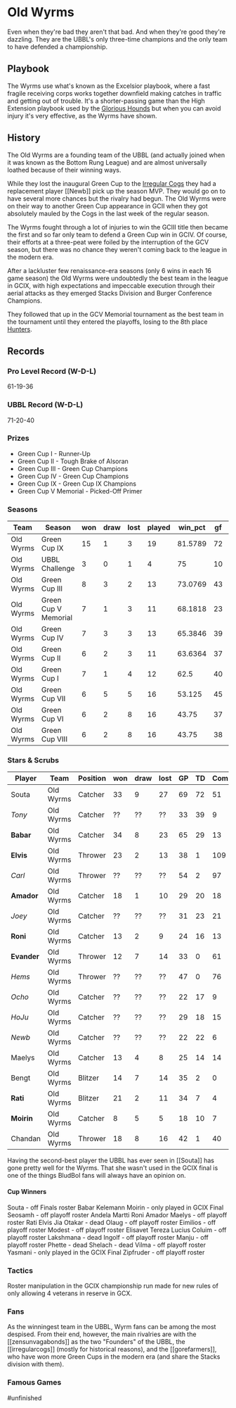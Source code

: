 # Old Wyrms

Even when they're bad they aren't that bad. And when they're good they're dazzling. They are the UBBL's only three-time champions and the only team to have defended a championship.

## Playbook

The Wyrms use what's known as the Excelsior playbook, where a fast fragile receiving corps works together downfield making catches in traffic and getting out of trouble. It's a shorter-passing game than the High Extension playbook used by the [Glorious Hounds](glorioushounds) but when you can avoid injury it's very effective, as the Wyrms have shown.

## History

The Old Wyrms are a founding team of the UBBL (and actually joined when it was known as the Bottom Rung League) and are almost universally loathed because of their winning ways.

While they lost the inaugural Green Cup to the [Irregular Cogs](irregularcogs) they had a replacement player [[Newb]] pick up the season MVP. They would go on to have several more chances but the rivalry had begun. The Old Wyrms were on their way to another Green Cup appearance in GCII when they got absolutely mauled by the Cogs in the last week of the regular season.

The Wyrms fought through a lot of injuries to win the GCIII title then became the first and so far only team to defend a Green Cup win in GCIV. Of course, their efforts at a three-peat were foiled by the interruption of the GCV season, but there was no chance they weren't coming back to the league in the modern era.

After a lackluster few renaissance-era seasons (only 6 wins in each 16 game season) the Old Wyrms were undoubtedly the best team in the league in GCIX, with high expectations and impeccable execution through their aerial attacks as they emerged Stacks Division and Burger Conference Champions.

They followed that up in the GCV Memorial tournament as the best team in the tournament until they entered the playoffs, losing to the 8th place [Hunters](vanadiumhunters).

## Records

### Pro Level Record (W-D-L)

61-19-36

### UBBL Record (W-D-L)

71-20-40

### Prizes

* Green Cup I - Runner-Up 
* Green Cup II - Tough Brake of Alsoran
* Green Cup III - Green Cup Champions
* Green Cup IV - Green Cup Champions
* Green Cup IX - Green Cup IX Champions
* Green Cup V Memorial - Picked-Off Primer

### Seasons

| Team      | Season               | won  | draw | lost | played | win_pct | gf   | ga   | cas  | tcdiff | ff   |
|-----------|----------------------|------|------|------|--------|---------|------|------|------|--------|------|
| Old Wyrms | Green Cup IX         |   15 |    1 |    3 |     19 | 81.5789 |   72 |   46 |   20 |    -17 |    2 |
| Old Wyrms | UBBL Challenge       |    3 |    0 |    1 |      4 |      75 |   10 |    7 |    4 |    -10 |    2 |
| Old Wyrms | Green Cup III        |    8 |    3 |    2 |     13 | 73.0769 |   43 |   25 |   11 |    -17 |    2 |
| Old Wyrms | Green Cup V Memorial |    7 |    1 |    3 |     11 | 68.1818 |   23 |   12 |    9 |     -9 |   -3 |
| Old Wyrms | Green Cup IV         |    7 |    3 |    3 |     13 | 65.3846 |   39 |   32 |   13 |    -27 |    2 |
| Old Wyrms | Green Cup II         |    6 |    2 |    3 |     11 | 63.6364 |   37 |   21 |    2 |    -41 |    0 |
| Old Wyrms | Green Cup I          |    7 |    1 |    4 |     12 |    62.5 |   40 |   28 |    6 |    -12 |    0 |
| Old Wyrms | Green Cup VII        |    6 |    5 |    5 |     16 |  53.125 |   45 |   44 |   18 |    -39 |   -2 |
| Old Wyrms | Green Cup VI         |    6 |    2 |    8 |     16 |   43.75 |   37 |   42 |   15 |    -21 |    3 |
| Old Wyrms | Green Cup VIII       |    6 |    2 |    8 |     16 |   43.75 |   38 |   39 |   14 |    -21 |   -1 |

### Stars & Scrubs

| Player   | Team      | Position | won  | draw | lost | GP   | TD   | Comp | Ints | BH   | SI   | Ki   | MVP  | SPP  |
|----------|-----------|----------|------|------|------|------|------|------|------|------|------|------|------|------|
| Souta   | Old Wyrms | Catcher  |   33 |    9 |   27 |   69 |   72 |   51 |    3 |    2 |    1 |    0 |    4 |  299 |
| *Tony* | Old Wyrms | Catcher | ?? | ?? | ?? | 33 | 39 | 9 | 2 | 2 | 0 | 0 | 4 | 154 |
| **Babar**   | Old Wyrms | Catcher  |   34 |    8 |   23 |   65 |   29 |   13 |    9 |    5 |    0 |    0 |    3 |  143 |
| **Elvis**    | Old Wyrms | Thrower  |   23 |    2 |   13 |   38 |    1 |  109 |    0 |    0 |    0 |    0 |    5 |  137 |
| *Carl* | Old Wyrms | Thrower | ?? | ?? | ?? | 54 | 2 | 97 | 0 | 1 | 0 | 0 | 3 | 120 |
| **Amador**   | Old Wyrms | Catcher  |   18 |    1 |   10 |   29 |   20 |   18 |    1 |    2 |    0 |    0 |    4 |  104 |
| *Joey* | Old Wyrms | Catcher | ?? | ?? | ?? | 31 | 23 | 21 | 3 | 2 | 1 | 0 | 2 | 112 |
| **Roni**    | Old Wyrms | Catcher  |   13 |    2 |    9 |   24 |   16 |   13 |    3 |    1 |    0 |    0 |    4 |   89 |
| **Evander** | Old Wyrms | Thrower  |   12 |    7 |   14 |   33 |    0 |   61 |    0 |    1 |    0 |    0 |    5 |   88 |
| *Hems* | Old Wyrms | Thrower | ?? | ?? | ?? | 47 | 0 | 76 | 1 | 0 | 0 | 0 | 2 | 88 |
| *Ocho* | Old Wyrms | Catcher | ?? | ?? | ?? | 22 | 17 | 9 | 5 | 1 | 0 | 0 | 4 | 94 |
| *HoJu* | Old Wyrms | Catcher | ?? | ?? | ?? | 29 | 18 | 15 | 3 | 0 | 0 | 0 | 2 | 85 |
| *Newb* | Old Wyrms | Catcher | ?? | ?? | ?? | 22 | 22 | 6 | 0 | 0 | 0 | 0 | 2 | 82 |
| Maelys  | Old Wyrms | Catcher  |   13 |    4 |    8 |   25 |   14 |   14 |    0 |    0 |    1 |    0 |    1 |   63 |
| Bengt   | Old Wyrms | Blitzer  |   14 |    7 |   14 |   35 |    2 |    0 |    0 |   13 |    2 |    1 |    4 |   58 |
| **Rati**    | Old Wyrms | Blitzer  |   21 |    2 |   11 |   34 |    7 |    4 |    0 |    8 |    1 |    1 |    2 |   55 |
| **Moirin**   | Old Wyrms | Catcher  |    8 |    5 |    5 |   18 |   10 |    7 |    1 |    0 |    0 |    0 |    3 |   54 |
| Chandan | Old Wyrms | Thrower  |   18 |    8 |   16 |   42 |    1 |   40 |    3 |    0 |    0 |    0 |    1 |   54 |

Having the second-best player the UBBL has ever seen in [[Souta]] has gone pretty well for the Wyrms. That she wasn't used in the GCIX final is one of the things BludBol fans will always have an opinion on.

#### Cup Winners

Souta - off Finals roster
Babar
Kelemann
Moirin - only played in GCIX Final
Seosamh - off playoff roster
Andela
Martti
Roni
Amador
Maelys - off playoff roster
Rati
Elvis
Jia
Otakar - dead
Olaug - off playoff roster
Eimilios - off playoff roster
Modest - off playoff roster
Elisavet
Tereza
Lucius
Coluim - off playoff roster
Lakshmana - dead
Ingolf - off playoff roster
Manju - off playoff roster
Phette - dead
Shelach - dead
Vilma - off playoff roster
Yasmani - only played in the GCIX Final
Zipfruder - off playoff roster

### Tactics

Roster manipulation in the GCIX championship run made for new rules of only allowing 4 veterans in reserve in GCX.

### Fans

As the winningest team in the UBBL, Wyrm fans can be among the most despised. From their end, however, the main rivalries are with the [[zensunvagabonds]] as the two "Founders" of the UBBL, the [[irregularcogs]] (mostly for historical reasons), and the [[gorefarmers]], who have won more Green Cups in the modern era (and share the Stacks division with them).

### Famous Games

#unfinished